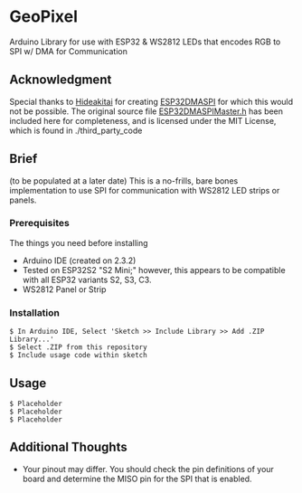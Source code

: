 # GeoPixel

Arduino Library for use with ESP32 &amp; WS2812 LEDs that encodes RGB to SPI w/ DMA for Communication

## Acknowledgment

Special thanks to [Hideakitai](https://github.com/hideakitai) for creating [ESP32DMASPI](https://github.com/hideakitai/ESP32DMASPI) for which this would not be possible. The original source file [ESP32DMASPIMaster.h](https://github.com/hideakitai/ESP32DMASPI/blob/main/ESP32DMASPIMaster.h) has been included here for completeness, and is licensed under the MIT License, which is found in ./third_party_code

## Brief

(to be populated at a later date) This is a no-frills, bare bones implementation to use SPI for communication with WS2812 LED strips or panels. 

### Prerequisites

The things you need before installing

* Arduino IDE (created on 2.3.2)
* Tested on ESP32S2 "S2 Mini;" however, this appears to be compatible with all ESP32 variants S2, S3, C3. 
* WS2812 Panel or Strip

### Installation

```
$ In Arduino IDE, Select 'Sketch >> Include Library >> Add .ZIP Library...'
$ Select .ZIP from this repository
$ Include usage code within sketch
```

## Usage

```
$ Placeholder
$ Placeholder
$ Placeholder
```

## Additional Thoughts

* Your pinout may differ. You should check the pin definitions of your board and determine the MISO pin for the SPI that is enabled.
